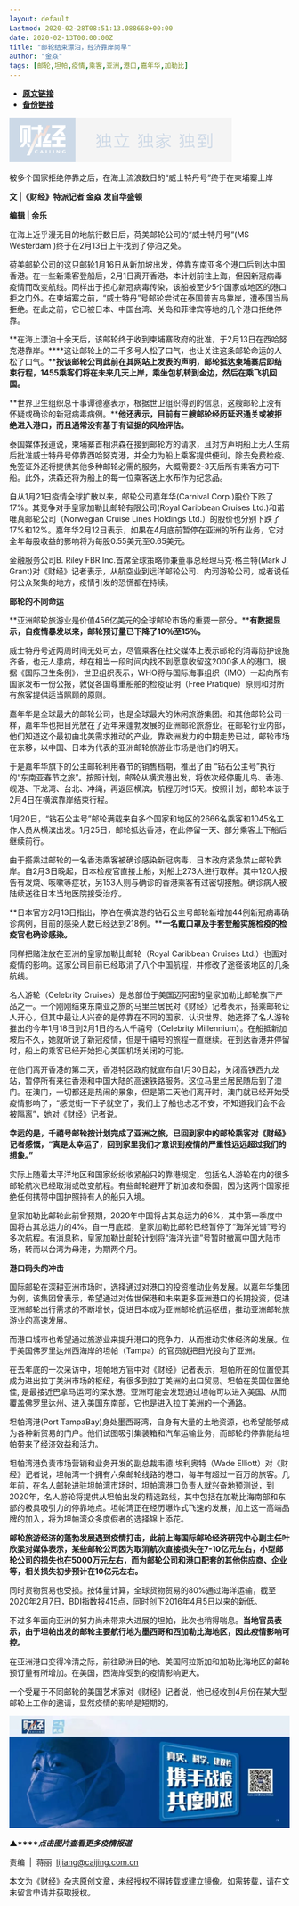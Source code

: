 ```yaml
---
layout: default
Lastmod: 2020-02-28T08:51:13.088668+00:00
date: 2020-02-13T00:00:00Z
title: "邮轮结束漂泊，经济靠岸尚早"
author: "金焱"
tags: [邮轮,坦帕,疫情,乘客,亚洲,港口,嘉年华,加勒比]
---
```


* [**原文链接**](http://mp.weixin.qq.com/s?__biz=MjM5NDU5NTM4MQ==&mid=2653354064&idx=6&sn=95e18a7a4403ac7b98b321f368628600&chksm=bd570f0a8a20861c242423fb2a7d5ceb7fbfd88b004f4c7121bd84dc9a169272a4d92d411b97#rd)
* [**备份链接**](http://archive.today/vRwBB)


![](/images/post/77e6cfb5c7ef66e00d9bd04f74961594.jpg)

被多个国家拒绝停靠之后，在海上流浪数日的“威士特丹号”终于在柬埔寨上岸

**文 |《财经》特派记者 金焱 发自华盛顿**

**编辑 | 余乐**

在海上近乎漫无目的地航行数日后，荷美邮轮公司的“威士特丹号”(MS Westerdam )终于在2月13日上午找到了停泊之处。

荷美邮轮公司的这只邮轮1月16日从新加坡出发，停靠东南亚多个港口后到达中国香港。在一些新乘客登船后，2月1日离开香港，本计划前往上海，但因新冠病毒疫情而改变航线。同样出于担心新冠病毒传染，该船被至少5个国家或地区的港口拒之门外。在柬埔寨之前，“威士特丹”号邮轮尝试在泰国普吉岛靠岸，遭泰国当局拒绝。在此之前，它已被日本、中国台湾、关岛和菲律宾等地的几个港口拒绝停靠。

**在海上漂泊十余天后，该邮轮终于收到柬埔寨政府的批准，于2月13日在西哈努克港靠岸。****这让邮轮上的二千多号人松了口气，也让关注这条邮轮命运的人松了口气。****按该邮轮公司此前在其网站上发表的声明，邮轮抵达柬埔寨后即结束行程，1455乘客们将在未来几天上岸，乘坐包机转到金边，然后在乘飞机回国。**

**世界卫生组织总干事谭德塞表示，根据世卫组织得到的信息，这艘邮轮上没有怀疑或确诊的新冠病毒病例。****他还表示，目前有三艘邮轮经历延迟通关或被拒绝进入港口，而且通常没有基于有证据的风险评估。**

泰国媒体报道说，柬埔寨首相洪森在接到邮轮方的请求，且对方声明船上无人生病后批准威士特丹号停靠西哈努克港，并全力为船上乘客提供便利。除去免费检疫、免签证外还将提供其他多种邮轮必需的服务，大概需要2-3天后所有乘客方可下船。此外，洪森还将为船上的每一位乘客送上水布作为纪念品。 

自从1月21日疫情全球扩散以来，邮轮公司嘉年华(Carnival Corp.)股价下跌了17%。其竞争对手皇家加勒比邮轮有限公司(Royal Caribbean Cruises Ltd.)和诺唯真邮轮公司（Norwegian Cruise Lines Holdings Ltd.）的股价也分别下跌了17%和12%。嘉年华2月12日表示，如果在4月底前暂停在亚洲的所有业务，它对全年每股收益的影响将为每股0.55美元至0.65美元。

金融服务公司B. Riley FBR Inc.首席全球策略师兼董事总经理马克·格兰特(Mark J. Grant)对《财经》记者表示，从航空业到远洋邮轮公司、内河游轮公司，或者说任何公众聚集的地方，疫情引发的恐慌都在持续。

**邮轮的不同命运**

**亚洲邮轮旅游业是价值456亿美元的全球邮轮市场的重要一部分。****有数据显示，自疫情暴发以来，邮轮预订量已下降了10％至15％。**

威士特丹号近两周时间无处可去，尽管乘客在社交媒体上表示邮轮的消毒防护设施齐备，也无人患病，却在相当一段时间内找不到愿意收留这2000多人的港口。根据《国际卫生条例》，世卫组织表示，WHO将与国际海事组织（IMO）一起向所有国家发布一份公报，敦促各国尊重船舶的检疫证明（Free Pratique）原则和对所有旅客提供适当照顾的原则。

嘉年华是全球最大的邮轮公司，也是全球最大的休闲旅游集团。和其他邮轮公司一样，嘉年华也把目光放在了近年来蓬勃发展的亚洲邮轮旅游业。在邮轮行业内部，他们知道这个最初由北美需求推动的产业，靠欧洲发力的中期走势已过，邮轮市场在东移，以中国、日本为代表的亚洲邮轮旅游业市场是他们的明天。

于是嘉年华旗下的公主邮轮利用春节的销售档期，推出了由 “钻石公主号”执行的“东南亚春节之旅”。按照计划，邮轮从横滨港出发，将依次经停鹿儿岛、香港、岘港、下龙湾、台北、冲绳，再返回横滨，航程历时15天。按照计划，邮轮本该于2月4日在横滨靠岸结束行程。

1月20日，“钻石公主号”邮轮满载来自多个国家和地区的2666名乘客和1045名工作人员从横滨出发。1月25日，邮轮抵达香港，在此停留一天、部分乘客上下船后继续前行。

由于搭乘过邮轮的一名香港乘客被确诊感染新冠病毒，日本政府紧急禁止邮轮靠岸。自2月3日晚起，日本检疫官直接上船，对船上273人进行取样。其中120人报告有发烧、咳嗽等症状，另153人则与确诊的香港乘客有过密切接触。确诊病人被陆续送往日本当地医院接受治疗。

**日本官方2月13日指出，停泊在横滨港的钻石公主号邮轮新增加44例新冠病毒确诊病例，目前的感染人数已经达到218例。****一名戴口罩及手套登船实施检疫的检疫官也确诊感染。**

同样把赌注放在亚洲的皇家加勒比邮轮（Royal Caribbean Cruises Ltd.）也面对疫情的影响。这家公司目前已经取消了八个中国航程，并修改了途径该地区的几条航线。

名人游轮（Celebrity Cruises）是总部位于美国迈阿密的皇家加勒比邮轮旗下产品之一。一个刚刚结束东南亚之旅的马里兰居民对《财经》记者表示，搭乘邮轮让人开心，但其中最让人兴奋的是停靠在不同的国家，认识世界。她选择了名人游轮推出的今年1月18日到2月1日的名人千禧号（Celebrity Millennium）。在船抵新加坡后不久，她就听说了新冠疫情，但是千禧号的旅程一直继续。在到达香港并停留时，船上的乘客已经开始担心美国机场关闭的可能。

在他们离开香港的第二天，香港特区政府就宣布自1月30日起，关闭高铁西九龙站，暂停所有来往香港和中国大陆的高速铁路服务。这位马里兰居民随后到了澳门。在澳门，一切都还是热闹的景象，但是第二天他们离开时，澳门就已经开始受疫情影响了，“感觉街一下子就空了，我们上了船也忐忑不安，不知道我们会不会被隔离”，她对《财经》记者说。

**幸运的是，千禧号邮轮按计划完成了亚洲之旅，已回到家中的邮轮乘客对《财经》记者感慨，“****真是太幸运了，回到家里我们才意识到疫情的严重性远远超过我们的想象。****”**

实际上随着太平洋地区和国家纷纷收紧船只的靠港规定，包括名人游轮在内的很多邮轮航次已经取消或改变航程。有些邮轮避开了新加坡和泰国，因为这两个国家拒绝任何携带中国护照持有人的船只入境。 

皇家加勒比邮轮此前曾预期，2020年中国将占其总运力的6%，其中第一季度中国将占其总运力的4%。自一月底起，皇家加勒比邮轮已经暂停了“海洋光谱”号的多次航程。有消息称，皇家加勒比邮轮计划将“海洋光谱”号暂时撤离中国大陆市场，转而以台湾为母港，为期两个月。

**港口码头的冲击**

国际邮轮在深耕亚洲市场时，选择通过对港口的投资推动业务发展。以嘉年华集团为例，该集团曾表示，希望通过对佐世保港和未来更多亚洲港口的长期投资，促进亚洲邮轮出行需求的不断增长，促进日本成为亚洲邮轮航运枢纽，推动亚洲邮轮旅游业的高速发展。

而港口城市也希望通过旅游业来提升港口的竞争力，从而推动实体经济的发展。位于美国佛罗里达州西海岸的坦帕（Tampa）的官员就把目光投向了亚洲。

在去年底的一次采访中，坦帕地方官中对《财经》记者表示，坦帕所在的位置使其成为进出拉丁美洲市场的枢纽，有很多到拉丁美洲的出口贸易。坦帕在美国位置绝佳, 是最接近巴拿马运河的深水港。亚洲可能会发现通过坦帕可以进入美国、从而覆盖佛罗里达州、进入美国东南部，它也是进入拉丁美洲的一个通路。

坦帕湾港(Port TampaBay)身处墨西哥湾，自身有大量的土地资源，也希望能够成为各种新贸易的门户。他们试图吸引集装箱和汽车运输业务，而邮轮的停靠能给坦帕带来了经济效益和活力。

坦帕湾港负责市场营销和业务开发的副总裁韦德·埃利奥特（Wade Elliott）对《财经》记者说，坦帕湾一个拥有六条邮轮线路的港口，每年有超过一百万的旅客。几年前，在名人邮轮进驻坦帕湾市场时，坦帕湾港口负责人就兴奋地预测说，到2020年，名人游轮将提供从坦帕出发的精选路线，其中包括在加勒比海南部和东部的极具吸引力的停靠地点。坦帕湾正在经历爆炸式飞速的发展，加上这一高端品牌的加入，将为坦帕湾众多度假者的选择锦上添花。

**邮轮旅游经济的蓬勃发展遇到疫情打击，此前上海国际邮轮经济研究中心副主任叶欣梁对媒体表示，某些邮轮公司因为取消航次直接损失在7-10亿元左右，小型邮轮公司的损失也在5000万元左右，而为邮轮公司和港口配套的其他供应商、企业等，相关损失初步预计在10亿元左右。**

同时货物贸易也受损。按体量计算，全球货物贸易的80%通过海洋运输，截至2020年2月7日，BDI指数报415点，同时创下2016年4月5日以来的新低。

不过多年面向亚洲的努力尚未带来大进展的坦帕，此次也稍得喘息。**当地官员表示，由于坦帕出发的邮轮主要航行地为墨西哥和西加勒比海地区，因此疫情影响可控。**

在亚洲港口变得冷清之际，前往欧洲目的地、美国阿拉斯加和加勒比海地区的邮轮预订量有所增加。在美国，西海岸受到的疫情影响更大。

一个受雇于不同邮轮的美国艺术家对《财经》记者说，他已经收到4月份在某大型邮轮上工作的邀请，显然疫情的影响是短期的。

[![](/images/post/4d24a5670c9a87791ea8b757d030c0d3.jpg)](https://mp.weixin.qq.com/mp/homepage?__biz=MjM5NDU5NTM4MQ==&hid=29&sn=21c0f34c737748fe3b2c372bb40ae622)

**▲****_点击图片查看更多疫情报道_**

  

  

责编  |  蒋丽  lijiang@caijing.com.cn

本文为《财经》杂志原创文章，未经授权不得转载或建立镜像。如需转载，请在文末留言申请并获取授权。

